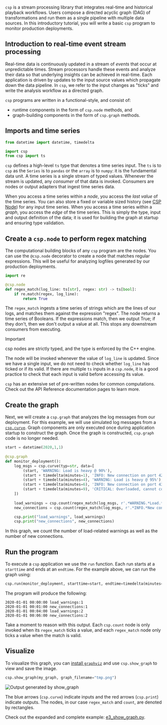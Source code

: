 `csp` is a stream processing library that integrates real-time and historical playback workflows. Users compose a directed acyclic graph (DAG) of transformations and run them as a single pipeline with multiple data sources.
In this introductory tutorial, you will write a basic `csp` program to monitor production deployments.

## Introduction to real-time event stream processing

Real-time data is continuously updated in a stream of *events* that occur at unpredictable times. Stream processors handle these events and analyze their data so that underlying insights can be achieved in real-time. Each application is driven by updates to the input source values which propagate down the data pipeline. In `csp`, we refer to the input changes as "ticks" and write the analysis workflow as a directed graph.

`csp` programs are written in a functional-style, and consist of:

- runtime components in the form of `csp.node` methods, and
- graph-building components in the form of `csp.graph` methods.

## Imports and time series

```python
from datetime import datetime, timedelta

import csp
from csp import ts
```

`csp` defines a high-level `ts` type that denotes a time series input. The `ts` is to `csp` as the `Series` is to `pandas` or the `array` is to `numpy`: it is the fundamental data unit. A time series is a single stream of typed values. Whenever the stream is updated, any *consumer* of that data is invoked. Consumers are nodes or output adapters that ingest time series data.

When you access a time series within a *node*, you access the *last value* of the time series. You can also store a fixed or variable sized history (see [CSP Node](CSP-Node)) for any input time series.
When you access a time series within a *graph*, you access the *edge* of the time series. This is simply the type, input and output definition of the data; it is used for building the graph at startup and ensuring type validation.

## Create a `csp.node` to perform regex matching

The computational building blocks of any `csp` program are the nodes. You can use the `@csp.node` decorator to create a node that matches regular expressions. This will be useful for analyzing logfiles generated by our production deployments.

```python
import re

@csp.node
def regex_match(log_line: ts[str], regex: str) -> ts[bool]:
    if re.match(regex, log_line):
        return True
```

The `regex_match` ingests a time series of strings which are the lines of our logs, and matches them against the expression "regex". The node returns a time series of Booleans. If the expressions match, then we output True; if they don't, then we don't output a value at all. This stops any downstream consumers from executing.

> [!IMPORTANT]
> csp nodes are strictly typed, and the type is enforced by the C++ engine.

The node will be invoked whenever the value of `log_line` is updated. Since we have a single input, we do not need to check whether `log_line` has ticked or if its valid. If there are multiple `ts` inputs in a `csp.node`, it is a good practice to check that each input is valid before accessing its value.

`csp` has an extensive set of pre-written nodes for common computations. Check out the API Reference documentation pages to learn more.

## Create the graph

Next, we will create a `csp.graph` that analyzes the log messages from our deployment. For this example, we will use simulated log messages from a [`csp.curve`](Base-Adapters-API#cspcurve). Graph components are only executed once during application startup to construct the graph. Once the graph is constructed, `csp.graph` code is no longer needed.

```python
start = datetime(2020,1,1)
    
@csp.graph
def monitor_deployment():
    log_msgs = csp.curve(typ=str, data=[
        (start, 'WARNING: Load is heavy @ 90%'),
        (start + timedelta(minutes=1), 'INFO: New connection on port 42'),
        (start + timedelta(minutes=4), 'WARNING: Load is heavy @ 95%'),
        (start + timedelta(minutes=6), 'INFO: New connection on port 43'),
        (start + timedelta(minutes=9), 'CRITICAL: Overloaded, cannot connect new users!'),
    ])
    
    load_warnings = csp.count(regex_match(log_msgs, r'.*WARNING.*Load.*'))
    new_connections = csp.count(regex_match(log_msgs, r'.*INFO.*New connection.*'))

    csp.print("load_warnings", load_warnings)
    csp.print("new_connections", new_connections)
```

In this graph, we count the number of load-related warnings as well as the number of new connections.

## Run the program

To execute a `csp` application we use the `run` function. Each run starts at a `starttime` and ends at an `endtime`. For the example above, we can run the graph using:

```python
csp.run(monitor_deployment, starttime=start, endtime=timedelta(minutes=10))
```

The program will produce the following:

```python-console
2020-01-01 00:00:00 load_warnings:1
2020-01-01 00:01:00 new_connections:1
2020-01-01 00:04:00 load_warnings:2
2020-01-01 00:06:00 new_connections:2
```

Take a moment to reason with this output. Each `csp.count` node is only invoked when its `regex_match` ticks a value, and each `regex_match` node only ticks a value when the match is valid.

## Visualize

To visualize this graph, you can [install `graphviz`](https://graphviz.readthedocs.io/en/stable/manual.html) and use `csp.show_graph` to view and save the image.

```python
csp.show_graph(my_graph, graph_filename="tmp.png")
```

![Output generated by show_graph](images/monitor-graph.png)

The blue arrows (`csp.curve`) indicate inputs and the red arrows (`csp.print`) indicate outputs. The nodes, in our case `regex_match` and `count`, are denoted by rectangles.

Check out the expanded and complete example: [e3_show_graph.py](https://github.com/Point72/csp/blob/main/examples/01_basics/e3_show_graph.py).
